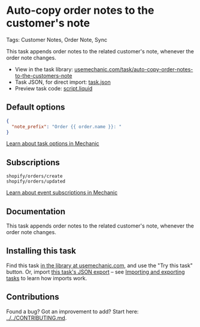 # Auto-copy order notes to the customer's note

Tags: Customer Notes, Order Note, Sync

This task appends order notes to the related customer's note, whenever the order note changes.

* View in the task library: [usemechanic.com/task/auto-copy-order-notes-to-the-customers-note](https://usemechanic.com/task/auto-copy-order-notes-to-the-customers-note)
* Task JSON, for direct import: [task.json](../../tasks/auto-copy-order-notes-to-the-customers-note.json)
* Preview task code: [script.liquid](./script.liquid)

## Default options

```json
{
  "note_prefix": "Order {{ order.name }}: "
}
```

[Learn about task options in Mechanic](https://docs.usemechanic.com/article/471-task-options)

## Subscriptions

```liquid
shopify/orders/create
shopify/orders/updated
```

[Learn about event subscriptions in Mechanic](https://docs.usemechanic.com/article/408-subscriptions)

## Documentation

This task appends order notes to the related customer's note, whenever the order note changes.

## Installing this task

Find this task [in the library at usemechanic.com](https://usemechanic.com/task/auto-copy-order-notes-to-the-customers-note), and use the "Try this task" button. Or, import [this task's JSON export](../../tasks/auto-copy-order-notes-to-the-customers-note.json) – see [Importing and exporting tasks](https://docs.usemechanic.com/article/505-importing-and-exporting-tasks) to learn how imports work.

## Contributions

Found a bug? Got an improvement to add? Start here: [../../CONTRIBUTING.md](../../CONTRIBUTING.md).
